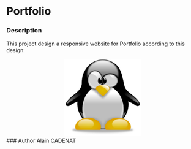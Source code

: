 # Portfolio
### Description
This project design a responsive website for Portfolio according to this design:

<center><img src="img/logo.svg" width="40%"></center>
<!-- TODO: Put actual image -->
### Author
Alain CADENAT
